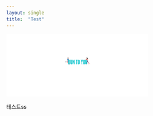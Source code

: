 ```yaml
---
layout: single
title:  "Test"
---
```


<img src="../images/2023-03-31-test/3.png" alt="3" style="zoom:75%;" />

테스트ss
